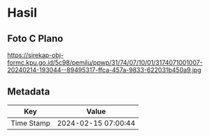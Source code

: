 # Hasil

## Foto C Plano

https://sirekap-obj-formc.kpu.go.id/5c98/pemilu/ppwp/31/74/07/10/01/3174071001007-20240214-193044--89495317-ffca-457a-9833-622031b450a9.jpg


## Metadata

| Key        | Value               |
| ---------- | ------------------- |
| Time Stamp | 2024-02-15 07:00:44 |



